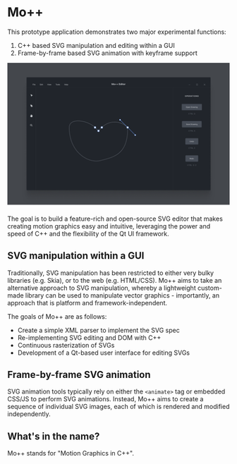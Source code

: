# Mo++

This prototype application demonstrates two major experimental functions:

1. C++ based SVG manipulation and editing within a GUI
2. Frame-by-frame based SVG animation with keyframe support

![Mo++ Editor](./assets/MoPlusPlus-Mockup.png)

The goal is to build a feature-rich and open-source SVG editor that makes creating motion graphics easy and intuitive, leveraging the power and speed of C++ and the flexibility of the Qt UI framework.

## SVG manipulation within a GUI

Traditionally, SVG manipulation has been restricted to either very bulky libraries (e.g. Skia), or to the web (e.g. HTML/CSS). Mo++ aims to take an alternative approach to SVG manipulation, whereby a lightweight custom-made library can be used to manipulate vector graphics - importantly, an approach that is platform and framework-independent.

The goals of Mo++ are as follows:

* Create a simple XML parser to implement the SVG spec
* Re-implementing SVG editing and DOM with C++
* Continuous rasterization of SVGs
* Development of a Qt-based user interface for editing SVGs

## Frame-by-frame SVG animation

SVG animation tools typically rely on either the `<animate>` tag or embedded CSS/JS to perform SVG animations. Instead, Mo++ aims to create a sequence of individual SVG images, each of which is rendered and modified independently.


## What's in the name?

Mo++ stands for "Motion Graphics in C++".
